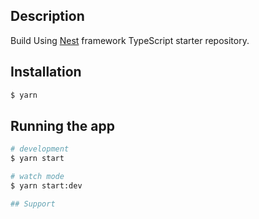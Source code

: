 

## Description
Build Using [Nest](https://github.com/nestjs/nest) framework TypeScript starter repository.

## Installation

```bash
$ yarn
```

## Running the app

```bash
# development
$ yarn start

# watch mode
$ yarn start:dev

## Support
